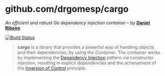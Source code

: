 # github.com/drgomesp/cargo

*An efficient and robust Go dependency injection container* – by **[Daniel Ribeiro](https://github.com/drgomesp)**

[![Build Status](https://travis-ci.org/drgomesp/cargo.svg?branch=master)](https://travis-ci.org/drgomesp/cargo)

> **cargo** is a library that provides a powerful way of handling objects and 
 their dependencies, by using the *Container*. The container works
 by implementing the [Dependency Injection](https://en.wikipedia.org/wiki/Dependency_injection) 
 pattern via constructor injection, resulting in explicit dependencies and the achievement 
 of the [Inversion of Control](https://en.wikipedia.org/wiki/Inversion_of_control) principle.



